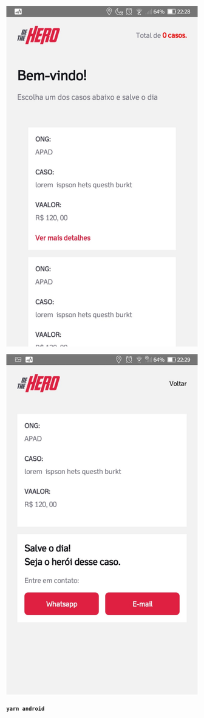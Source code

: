 <p align="center">
  <img src="pageone.png" >
  <br/>
  <br/>
   <img src="pagetwo.png" >
</p>

### `yarn android`




